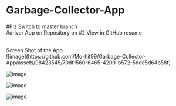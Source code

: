# Garbage-Collector-App <br>
#Plz Switch to master branch<br>
#driver App on Repository on #2 View in GitHub resume<br>

<br>
Screen Shot of the App
<br>
![image](https://github.com/Mo-hit99/Garbage-Collector-App/assets/98423545/70df1560-6465-4209-b572-5dde5d64b58f)

![image](https://github.com/Mo-hit99/Garbage-Collector-App/assets/98423545/c5bcdef1-0bbe-4c9c-9ec9-e71e55e148b6)


![image](https://github.com/Mo-hit99/Garbage-Collector-App/assets/98423545/0dd49901-692f-47c9-8c19-78c87f7b88f8)


![image](https://github.com/Mo-hit99/Garbage-Collector-App/assets/98423545/60ae35ac-288e-4f1a-8a11-6e217398d950)

